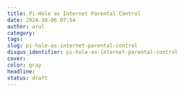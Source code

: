 ```yaml
---
title: Pi-Hole as Internet Parental Control
date: 2024-10-06 07:54
author: arul
category:
tags:
slug: pi-hole-as-internet-parental-control
disqus_identifier: pi-hole-as-internet-parental-control
cover:
color: gray
headline:
status: draft
---
```

